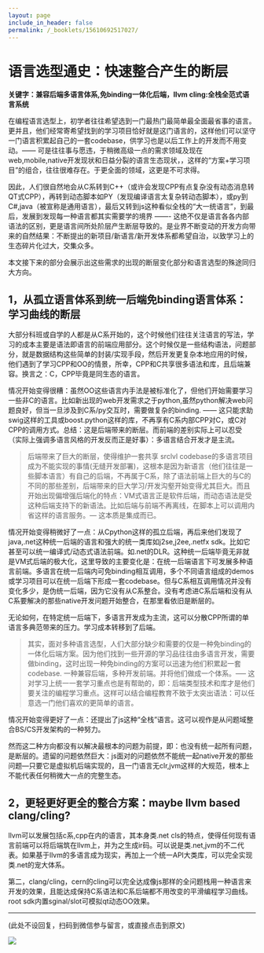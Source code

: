 ```yaml
---
layout: page
include_in_header: false
permalink: /_booklets/15610692517027/
---
```

语言选型通史：快速整合产生的断层
=====

__关键字：兼容后端多语言体系,免binding一体化后端，llvm cling:全栈全范式语言系统__

在编程语言选型上，初学者往往希望选到一门最热门最简单最全面最省事的语言。更并且，他们经常寄希望找到的学习项目恰好就是这门语言的，这样他们可以坚守一门语言积累起自己的一套codebase，供学习也是以后工作上的开发而不用变动。—— 可是往往事与愿违，于稍微高级一点的需求领域及现在web,mobile,native开发现状和日益分裂的语言生态现状，，这样的“方案+学习项目”的组合，往往很难存在。于更全面的领域，这更是不可求得。

因此，人们很自然地会从C系转到C++（或许会发现CPP有点复杂没有动态消息转QT式CPP），再转到动态脚本如PY（发现编译语言太复杂转动态脚本），或py到C#,java（被宣称是通用语言），最后又转到js这种看似全栈的“大一统语言”，到最后，发展到发现每一种语言都其实需要学的境界 ——- 这绝不仅是语言各各内部语法的区别，更是语言间所处阶层产生断层导致的。是业界不断变动的开发方向带来的自然结果：不断提出的新项目/新语言/新开发体系都希望自治，以致学习上的生态碎片化过大，交集众多。

本文接下来的部分会展示出这些需求的出现的断层变化部分和语言选型的殊途同归大方向。

1，从孤立语言体系到统一后端免binding语言体系：学习曲线的断层
-----

大部分科班或自学的人都是从C系开始的，这个时候他们往往关注语言的写法，学习的成本主要是语法即语言的前端应用部分。这个时候仅是一些结构语法，问题部分，就是数据结构这些简单的封装/实现手段，然后开发更复杂本地应用的时候，他们遇到了学习CPP和OO的情景，所幸，CPP和C共享很多语法和库，且后端兼容。换言之：C，CPP毕竟是同生态的语言。

情况开始变得很糟：虽然OO这些语言内手法是被标准化了，但他们开始需要学习一些非C的语言。比如新出现的web开发需求之于python,虽然python解决web问题良好，但当一旦涉及到C系/py交互时，需要做复杂的binding. —— 这只能求助swig这样的工具或boost.python这样的库，不再享有C系内部CPP对C，或C对CPP的调用方式。总结：这是后端带来的断层。而前端的差别实际上可以忍受（实际上强调多语言风格的开发反而正是好事）：多语言结合开发才是主流。

>后端带来了巨大的断层，使得维护一套共享 srclvl codebase的多语言项目成为不能实现的事情(无缝开发部署)，这根本是因为新语言（他们往往是一些脚本语言）有自己的后端，不再属于C系，除了语法前端上巨大的与C的不同的那些差别，后端带来的巨大学习/开发沟壑开始变得尤其巨大。而且开始出现偏增强后端化的特点：VM式语言正是软件后端，而动态语法是受这种后端支持下的新语法。比如后端与前端不再离线，在脚本上可以调用内省这样的语言服务。— 这本质是集成而已。

情况开始变得稍微好了一点：从Cpython这样的孤立后端，再后来他们发现了java,.net这种统一后端的语言和强大的统一类库如j2se,j2ee,.netfx sdk。比如它甚至可以统一编译式/动态式语法前端。如.net的DLR。这种统一后端毕竟无非就是VM式后端的极大化，这里导致的主要变化是：在统一后端语言下可发展多种语言前端。多语言在统一后端内可免binding相互调用，多个不同语言组成的demos或学习项目可以在统一后端下形成一套codebase。但与C系相互调用情况并没有变化多少，是伪统一后端，因为它没有从C系整合。没有考虑进C系后端和没有从C系要解决的那些native开发问题开始整合，在那里看依旧是断层的。

无论如何，在特定统一后端下，多语言开发成为主流，这可以分散CPP所谓的单语言多典范带来的压力。学习成本转移到了后端。

>其实，面对多种语言选型，人们大部分缺少和需要的仅是一种免binding的一体化后端方案。因为他们找到一些开源的学习品往往由多语言开发，需要做binding，这时出现一种免binding的方案可以迅速为他们积累起一套codebase. 一种兼容后端，多种开发前端。并将他们做成一个体系。—– 这对学习上统一一套学习重点也是有帮助的，即：后端类型技术和库才是他们要关注的编程学习重点。这样可以结合编程教育不致于太突出语法：可以任意选一门他们喜欢的更简单的语言。

情况开始变得更好了一点：还提出了js这种“全栈”语言。这可以视作是从问题域整合BS/CS开发架构的一种努力。

然而这二种方向都没有以解决最根本的问题为前提，即：也没有统一起所有问题，是断层的。遗留的问题依然巨大：js面对的问题依然不能统一起native开发的那些问题—只要它是虚拟机后端实现的，且一门语言无clr,jvm这样的大规范，根本上不能代表任何稍微大一点的完整生态。

2，更轻更好更全的整合方案：maybe llvm based clang/cling?
-----

llvm可以发展包括c系,cpp在内的语言，其本身类.net cls的特点，使得任何现有语言前端可以将后端筑在llvm上，并为之生成ir码。可以说是类.net,jvm的不二代表。如果基于llvm的多语言成为现实，再加上一个统一API大类库，可以完全实现类.net的宠大体系。

第二，clang/cling，cern的cling可以完全达成像js那样的全问题栈用一种语言来开发的效果，且能达成保持C系语法和C系后端都不用改变的平滑编程学习曲线。root sdk内置sginal/slot可模拟qt动态OO效果。



-----


(此处不设回复，扫码到微信参与留言，或直接点击到原文)

![](/p/15610692517027/qrcode.png)

<!-- Markdeep: -->
<meta charset="utf-8">
<link rel="stylesheet" href="../../res/aloha.css?">

<script src="../../res/markdeep.min.js" charset="utf-8"></script>




